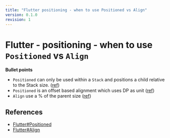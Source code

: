 ```yaml
---
title: "Flutter positioning - when to use Positioned vs Align"
version: 0.1.0
revision: 1
---
```


# Flutter - positioning - when to use `Positioned` vs `Align`

**Bullet points**

- `Positioned` can only be used within a `Stack` and positions a child relative to the Stack size. ([ref](https://stackoverflow.com/a/55100667/5463235))
- `Positioned` is an offset based alignment which uses DP as unit ([ref](https://stackoverflow.com/a/55100710/5463235))
- `Align` use a % of the parent size ([ref](https://stackoverflow.com/a/55100710/5463235))

## References

- [Flutter#Positioned](https://api.flutter.dev/flutter/widgets/Positioned-class.html)
- [Flutter#Align](https://api.flutter.dev/flutter/widgets/Align-class.html)
